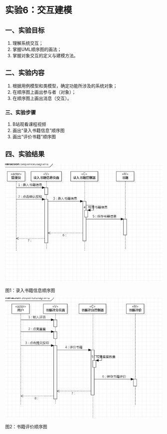 # 实验6：交互建模

## 一、实验目标

1. 理解系统交互；
2. 掌握UML顺序图的画法；
3. 掌握对象交互的定义与建模方法。



## 二、实验内容

1. 根据用例模型和类模型，确定功能所涉及的系统对象；
2. 在顺序图上画出参与者（对象）；
3. 在顺序图上画出消息（交互）。



### 三、实验步骤

1. B站观看课程视频
2. 画出“录入书籍信息”顺序图
3. 画出“评价书籍”顺序图



## 四、实验结果

![顺序图1](./lab6_SequenceDiagram1.jpg) 

图1：录入书籍信息顺序图





![顺序图2](./lab6_SequenceDiagram2.jpg) 

图2：书籍评价顺序图